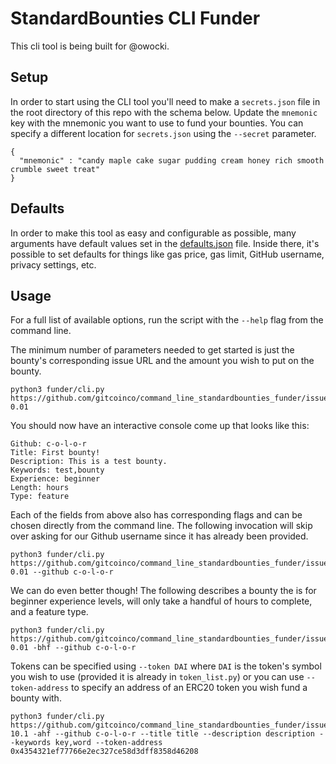 # StandardBounties CLI Funder

This cli tool is being built for @owocki.

## Setup
In order to start using the CLI tool you'll need to make a `secrets.json` file in the root directory of this repo with the schema below. Update the `mnemonic` key with the mnemonic you want to use to fund your bounties. You can specify a different location for `secrets.json` using the `--secret` parameter.

```
{
  "mnemonic" : "candy maple cake sugar pudding cream honey rich smooth crumble sweet treat"
}
```

## Defaults
In order to make this tool as easy and configurable as possible, many arguments have default values set in the [defaults.json](funder/config/defaults.json) file. Inside there, it's possible to set defaults for things like gas price, gas limit, GitHub username, privacy settings, etc.

## Usage
For a full list of available options, run the script with the `--help` flag from the command line.

The minimum number of parameters needed to get started is just the bounty's corresponding issue URL and the amount you wish to put on the bounty.
```
python3 funder/cli.py https://github.com/gitcoinco/command_line_standardbounties_funder/issues/1 0.01
```
You should now have an interactive console come up that looks like this:

```
Github: c-o-l-o-r
Title: First bounty!
Description: This is a test bounty.
Keywords: test,bounty
Experience: beginner
Length: hours
Type: feature
```

Each of the fields from above also has corresponding flags and can be chosen directly from the command line. The following invocation will skip over asking for our Github username since it has already been provided.

```
python3 funder/cli.py https://github.com/gitcoinco/command_line_standardbounties_funder/issues/1 0.01 --github c-o-l-o-r
```

We can do even better though! The following describes a bounty the is for beginner experience levels, will only take a handful of hours to complete, and a feature type.

```
python3 funder/cli.py https://github.com/gitcoinco/command_line_standardbounties_funder/issues/1 0.01 -bhf --github c-o-l-o-r
```

Tokens can be specified using `--token DAI` where `DAI` is the token's symbol you wish to use (provided it is already in `token_list.py`) or you can use `--token-address` to specify an address of an ERC20 token you wish fund a bounty with.

```
python3 funder/cli.py https://github.com/gitcoinco/command_line_standardbounties_funder/issues/1 10.1 -ahf --github c-o-l-o-r --title title --description description --keywords key,word --token-address 0x4354321ef77766e2ec327ce58d3dff8358d46208
```
